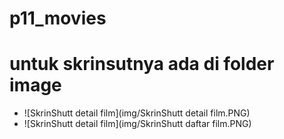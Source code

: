 # p11_movies
# untuk skrinsutnya ada di folder image
- ![SkrinShutt detail film](img/SkrinShutt detail film.PNG)
- ![SkrinShutt detail film](img/SkrinShutt daftar film.PNG)
